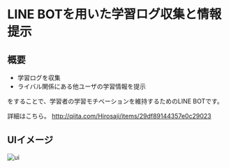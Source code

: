LINE BOTを用いた学習ログ収集と情報提示
====

概要
------
- 学習ログを収集
- ライバル関係にある他ユーザの学習情報を提示<br>

をすることで、学習者の学習モチベーションを維持するためのLINE BOTです。

詳細はこちら。
http://qiita.com/Hirosaji/items/29df89144357e0c29023

UIイメージ
------
![ui](https://cloud.githubusercontent.com/assets/20412522/26751005/94d9ae10-486a-11e7-9d6a-5536632e995e.jpg)
